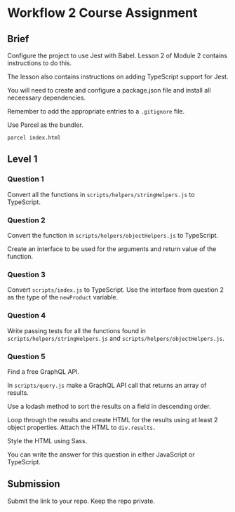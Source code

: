 # Workflow 2 Course Assignment

## Brief

Configure the project to use Jest with Babel. Lesson 2 of Module 2 contains instructions to do this.

The lesson also contains instructions on adding TypeScript support for Jest.

You will need to create and configure a package.json file and install all neceessary dependencies.

Remember to add the appropriate entries to a `.gitignore` file.

Use Parcel as the bundler.

```
parcel index.html
```

## Level 1

### Question 1

Convert all the functions in `scripts/helpers/stringHelpers.js` to TypeScript.

### Question 2

Convert the function in `scripts/helpers/objectHelpers.js` to TypeScript.

Create an interface to be used for the arguments and return value of the function.

### Question 3

Convert `scripts/index.js` to TypeScript. Use the interface from question 2 as the type of the `newProduct` variable.

### Question 4

Write passing tests for all the functions found in `scripts/helpers/stringHelpers.js` and `scripts/helpers/objectHelpers.js`.

### Question 5

Find a free GraphQL API.

In `scripts/query.js` make a GraphQL API call that returns an array of results.

Use a lodash method to sort the results on a field in descending order.

Loop through the results and create HTML for the results using at least 2 object properties. Attach the HTML to `div.results.`

Style the HTML using Sass.

You can write the answer for this question in either JavaScript or TypeScript.

## Submission

Submit the link to your repo. Keep the repo private.
